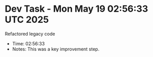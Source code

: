 # Dev Task - Mon May 19 02:56:33 UTC 2025
Refactored legacy code
- Time: 02:56:33
- Notes: This was a key improvement step.
